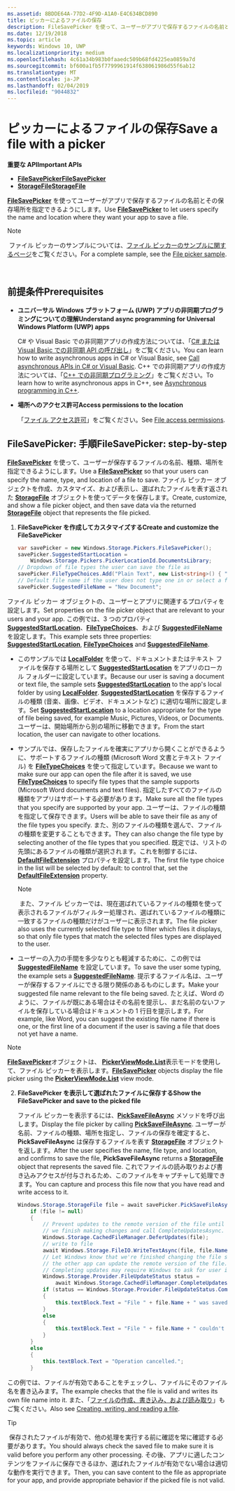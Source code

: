 ```yaml
---
ms.assetid: 8BDDE64A-77D2-4F9D-A1A0-E4C634BCD890
title: ピッカーによるファイルの保存
description: FileSavePicker を使って、ユーザーがアプリで保存するファイルの名前とその保存場所を指定できるようにします。
ms.date: 12/19/2018
ms.topic: article
keywords: Windows 10, UWP
ms.localizationpriority: medium
ms.openlocfilehash: 4c61a34b983b0faaedc509b68fd4225ea0859a7d
ms.sourcegitcommit: bf600a1fb5f7799961914f638061986d55f6ab12
ms.translationtype: MT
ms.contentlocale: ja-JP
ms.lasthandoff: 02/04/2019
ms.locfileid: "9044832"
---
```

# <a name="save-a-file-with-a-picker"></a><span data-ttu-id="8ce58-104">ピッカーによるファイルの保存</span><span class="sxs-lookup"><span data-stu-id="8ce58-104">Save a file with a picker</span></span>

**<span data-ttu-id="8ce58-105">重要な API</span><span class="sxs-lookup"><span data-stu-id="8ce58-105">Important APIs</span></span>**

-   [**<span data-ttu-id="8ce58-106">FileSavePicker</span><span class="sxs-lookup"><span data-stu-id="8ce58-106">FileSavePicker</span></span>**](https://msdn.microsoft.com/library/windows/apps/br207871)
-   [**<span data-ttu-id="8ce58-107">StorageFile</span><span class="sxs-lookup"><span data-stu-id="8ce58-107">StorageFile</span></span>**](https://msdn.microsoft.com/library/windows/apps/br227171)

<span data-ttu-id="8ce58-108">[**FileSavePicker**](https://msdn.microsoft.com/library/windows/apps/br207871) を使ってユーザーがアプリで保存するファイルの名前とその保存場所を指定できるようにします。</span><span class="sxs-lookup"><span data-stu-id="8ce58-108">Use [**FileSavePicker**](https://msdn.microsoft.com/library/windows/apps/br207871) to let users specify the name and location where they want your app to save a file.</span></span>

> [!NOTE]
> <span data-ttu-id="8ce58-109">ファイル ピッカーのサンプルについては、[ファイル ピッカーのサンプルに関するページ](https://go.microsoft.com/fwlink/p/?linkid=619994)をご覧ください。</span><span class="sxs-lookup"><span data-stu-id="8ce58-109">For a complete sample, see the [File picker sample](https://go.microsoft.com/fwlink/p/?linkid=619994).</span></span>

 

## <a name="prerequisites"></a><span data-ttu-id="8ce58-110">前提条件</span><span class="sxs-lookup"><span data-stu-id="8ce58-110">Prerequisites</span></span>


-   **<span data-ttu-id="8ce58-111">ユニバーサル Windows プラットフォーム (UWP) アプリの非同期プログラミングについての理解</span><span class="sxs-lookup"><span data-stu-id="8ce58-111">Understand async programming for Universal Windows Platform (UWP) apps</span></span>**

    <span data-ttu-id="8ce58-112">C# や Visual Basic での非同期アプリの作成方法については、「[C# または Visual Basic での非同期 API の呼び出し](https://msdn.microsoft.com/library/windows/apps/mt187337)」をご覧ください。</span><span class="sxs-lookup"><span data-stu-id="8ce58-112">You can learn how to write asynchronous apps in C# or Visual Basic, see [Call asynchronous APIs in C# or Visual Basic](https://msdn.microsoft.com/library/windows/apps/mt187337).</span></span> <span data-ttu-id="8ce58-113">C++ での非同期アプリの作成方法については、「[C++ での非同期プログラミング](https://msdn.microsoft.com/library/windows/apps/mt187334)」をご覧ください。</span><span class="sxs-lookup"><span data-stu-id="8ce58-113">To learn how to write asynchronous apps in C++, see [Asynchronous programming in C++](https://msdn.microsoft.com/library/windows/apps/mt187334).</span></span>

-   **<span data-ttu-id="8ce58-114">場所へのアクセス許可</span><span class="sxs-lookup"><span data-stu-id="8ce58-114">Access permissions to the location</span></span>**

    <span data-ttu-id="8ce58-115">「[ファイル アクセス許可](file-access-permissions.md)」をご覧ください。</span><span class="sxs-lookup"><span data-stu-id="8ce58-115">See [File access permissions](file-access-permissions.md).</span></span>

## <a name="filesavepicker-step-by-step"></a><span data-ttu-id="8ce58-116">FileSavePicker: 手順</span><span class="sxs-lookup"><span data-stu-id="8ce58-116">FileSavePicker: step-by-step</span></span>

<span data-ttu-id="8ce58-117">[**FileSavePicker**](https://msdn.microsoft.com/library/windows/apps/br207871) を使って、ユーザーが保存するファイルの名前、種類、場所を指定できるようにします。</span><span class="sxs-lookup"><span data-stu-id="8ce58-117">Use a [**FileSavePicker**](https://msdn.microsoft.com/library/windows/apps/br207871) so that your users can specify the name, type, and location of a file to save.</span></span> <span data-ttu-id="8ce58-118">ファイル ピッカー オブジェクトを作成、カスタマイズ、および表示し、選ばれたファイルを表す返された [**StorageFile**](https://msdn.microsoft.com/library/windows/apps/br227171) オブジェクトを使ってデータを保存します。</span><span class="sxs-lookup"><span data-stu-id="8ce58-118">Create, customize, and show a file picker object, and then save data via the returned [**StorageFile**](https://msdn.microsoft.com/library/windows/apps/br227171) object that represents the file picked.</span></span>

1.  **<span data-ttu-id="8ce58-119">FileSavePicker を作成してカスタマイズする</span><span class="sxs-lookup"><span data-stu-id="8ce58-119">Create and customize the FileSavePicker</span></span>**

    ```cs
    var savePicker = new Windows.Storage.Pickers.FileSavePicker();
    savePicker.SuggestedStartLocation =
        Windows.Storage.Pickers.PickerLocationId.DocumentsLibrary;
    // Dropdown of file types the user can save the file as
    savePicker.FileTypeChoices.Add("Plain Text", new List<string>() { ".txt" });
    // Default file name if the user does not type one in or select a file to replace
    savePicker.SuggestedFileName = "New Document";
    ```

<span data-ttu-id="8ce58-120">ファイル ピッカー オブジェクトの、ユーザーとアプリに関連するプロパティを設定します。</span><span class="sxs-lookup"><span data-stu-id="8ce58-120">Set properties on the file picker object that are relevant to your users and your app.</span></span> <span data-ttu-id="8ce58-121">この例では、3 つのプロパティ [**SuggestedStartLocation**](https://msdn.microsoft.com/library/windows/apps/br207880)、[**FileTypeChoices**](https://msdn.microsoft.com/library/windows/apps/br207875)、および [**SuggestedFileName**](https://msdn.microsoft.com/library/windows/apps/br207878) を設定します。</span><span class="sxs-lookup"><span data-stu-id="8ce58-121">This example sets three properties: [**SuggestedStartLocation**](https://msdn.microsoft.com/library/windows/apps/br207880), [**FileTypeChoices**](https://msdn.microsoft.com/library/windows/apps/br207875) and [**SuggestedFileName**](https://msdn.microsoft.com/library/windows/apps/br207878).</span></span>
     
- <span data-ttu-id="8ce58-122">このサンプルでは [**LocalFolder**](https://msdn.microsoft.com/library/windows/apps/br241621) を使って、ドキュメントまたはテキスト ファイルを保存する場所として [**SuggestedStartLocation**](https://msdn.microsoft.com/library/windows/apps/br207880) をアプリのローカル フォルダーに設定しています。</span><span class="sxs-lookup"><span data-stu-id="8ce58-122">Because our user is saving a document or text file, the sample sets [**SuggestedStartLocation**](https://msdn.microsoft.com/library/windows/apps/br207880) to the app's local folder by using [**LocalFolder**](https://msdn.microsoft.com/library/windows/apps/br241621).</span></span> <span data-ttu-id="8ce58-123">[**SuggestedStartLocation**](https://msdn.microsoft.com/library/windows/apps/br207854) を保存するファイルの種類 (音楽、画像、ビデオ、ドキュメントなど) に適切な場所に設定します。</span><span class="sxs-lookup"><span data-stu-id="8ce58-123">Set [**SuggestedStartLocation**](https://msdn.microsoft.com/library/windows/apps/br207854) to a location appropriate for the type of file being saved, for example Music, Pictures, Videos, or Documents.</span></span> <span data-ttu-id="8ce58-124">ユーザーは、開始場所から別の場所に移動できます。</span><span class="sxs-lookup"><span data-stu-id="8ce58-124">From the start location, the user can navigate to other locations.</span></span>

- <span data-ttu-id="8ce58-125">サンプルでは、保存したファイルを確実にアプリから開くことができるように、サポートするファイルの種類 (Microsoft Word 文書とテキスト ファイル) を [**FileTypeChoices**](https://msdn.microsoft.com/library/windows/apps/br207875) を使って指定しています。</span><span class="sxs-lookup"><span data-stu-id="8ce58-125">Because we want to make sure our app can open the file after it is saved, we use [**FileTypeChoices**](https://msdn.microsoft.com/library/windows/apps/br207875) to specify file types that the sample supports (Microsoft Word documents and text files).</span></span> <span data-ttu-id="8ce58-126">指定したすべてのファイルの種類をアプリはサポートする必要があります。</span><span class="sxs-lookup"><span data-stu-id="8ce58-126">Make sure all the file types that you specify are supported by your app.</span></span> <span data-ttu-id="8ce58-127">ユーザーは、ファイルの種類を指定して保存できます。</span><span class="sxs-lookup"><span data-stu-id="8ce58-127">Users will be able to save their file as any of the file types you specify.</span></span> <span data-ttu-id="8ce58-128">また、別のファイルの種類を選んで、ファイルの種類を変更することもできます。</span><span class="sxs-lookup"><span data-stu-id="8ce58-128">They can also change the file type by selecting another of the file types that you specified.</span></span> <span data-ttu-id="8ce58-129">既定では、リストの先頭にあるファイルの種類が選択されます。これを制御するには、[**DefaultFileExtension**](https://msdn.microsoft.com/library/windows/apps/br207873) プロパティを設定します。</span><span class="sxs-lookup"><span data-stu-id="8ce58-129">The first file type choice in the list will be selected by default: to control that, set the [**DefaultFileExtension**](https://msdn.microsoft.com/library/windows/apps/br207873) property.</span></span>

    > [!NOTE]
    > <span data-ttu-id="8ce58-130">また、ファイル ピッカーでは、現在選ばれているファイルの種類を使って表示されるファイルがフィルター処理され、選ばれているファイルの種類に一致するファイルの種類だけがユーザーに表示されます。</span><span class="sxs-lookup"><span data-stu-id="8ce58-130">The file picker also uses the currently selected file type to filter which files it displays, so that only file types that match the selected files types are displayed to the user.</span></span>

- <span data-ttu-id="8ce58-131">ユーザーの入力の手間を多少なりとも軽減するために、この例では [**SuggestedFileName**](https://msdn.microsoft.com/library/windows/apps/br207878) を設定しています。</span><span class="sxs-lookup"><span data-stu-id="8ce58-131">To save the user some typing, the example sets a [**SuggestedFileName**](https://msdn.microsoft.com/library/windows/apps/br207878).</span></span> <span data-ttu-id="8ce58-132">提示するファイル名は、ユーザーが保存するファイルにできる限り関係のあるものにします。</span><span class="sxs-lookup"><span data-stu-id="8ce58-132">Make your suggested file name relevant to the file being saved.</span></span> <span data-ttu-id="8ce58-133">たとえば、Word のように、ファイルが既にある場合はその名前を提示し、まだ名前のないファイルを保存している場合はドキュメントの 1 行目を提示します。</span><span class="sxs-lookup"><span data-stu-id="8ce58-133">For example, like Word, you can suggest the existing file name if there is one, or the first line of a document if the user is saving a file that does not yet have a name.</span></span>

> [!NOTE]
><span data-ttu-id="8ce58-134">[**FileSavePicker**](https://msdn.microsoft.com/library/windows/apps/br207871)オブジェクトは、 [**PickerViewMode.List**](https://msdn.microsoft.com/library/windows/apps/br207891)表示モードを使用して、ファイル ピッカーを表示します。</span><span class="sxs-lookup"><span data-stu-id="8ce58-134">[**FileSavePicker**](https://msdn.microsoft.com/library/windows/apps/br207871) objects display the file picker using the [**PickerViewMode.List**](https://msdn.microsoft.com/library/windows/apps/br207891) view mode.</span></span>

2.  **<span data-ttu-id="8ce58-135">FileSavePicker を表示して選ばれたファイルに保存する</span><span class="sxs-lookup"><span data-stu-id="8ce58-135">Show the FileSavePicker and save to the picked file</span></span>**

    <span data-ttu-id="8ce58-136">ファイル ピッカーを表示するには、[**PickSaveFileAsync**](https://msdn.microsoft.com/library/windows/apps/br207876) メソッドを呼び出します。</span><span class="sxs-lookup"><span data-stu-id="8ce58-136">Display the file picker by calling [**PickSaveFileAsync**](https://msdn.microsoft.com/library/windows/apps/br207876).</span></span> <span data-ttu-id="8ce58-137">ユーザーが名前、ファイルの種類、場所を指定し、ファイルの保存を確定すると、**PickSaveFileAsync** は保存するファイルを表す [**StorageFile**](https://msdn.microsoft.com/library/windows/apps/br227171) オブジェクトを返します。</span><span class="sxs-lookup"><span data-stu-id="8ce58-137">After the user specifies the name, file type, and location, and confirms to save the file, **PickSaveFileAsync** returns a [**StorageFile**](https://msdn.microsoft.com/library/windows/apps/br227171) object that represents the saved file.</span></span> <span data-ttu-id="8ce58-138">これでファイルの読み取りおよび書き込みアクセスが付与されるため、このファイルをキャプチャして処理できます。</span><span class="sxs-lookup"><span data-stu-id="8ce58-138">You can capture and process this file now that you have read and write access to it.</span></span>

    ```cs
    Windows.Storage.StorageFile file = await savePicker.PickSaveFileAsync();
        if (file != null)
        {
            // Prevent updates to the remote version of the file until
            // we finish making changes and call CompleteUpdatesAsync.
            Windows.Storage.CachedFileManager.DeferUpdates(file);
            // write to file
            await Windows.Storage.FileIO.WriteTextAsync(file, file.Name);
            // Let Windows know that we're finished changing the file so
            // the other app can update the remote version of the file.
            // Completing updates may require Windows to ask for user input.
            Windows.Storage.Provider.FileUpdateStatus status =
                await Windows.Storage.CachedFileManager.CompleteUpdatesAsync(file);
            if (status == Windows.Storage.Provider.FileUpdateStatus.Complete)
            {
                this.textBlock.Text = "File " + file.Name + " was saved.";
            }
            else
            {
                this.textBlock.Text = "File " + file.Name + " couldn't be saved.";
            }
        }
        else
        {
            this.textBlock.Text = "Operation cancelled.";
        }
    ```

<span data-ttu-id="8ce58-139">この例では、ファイルが有効であることをチェックし、ファイルにそのファイル名を書き込みます。</span><span class="sxs-lookup"><span data-stu-id="8ce58-139">The example checks that the file is valid and writes its own file name into it.</span></span> <span data-ttu-id="8ce58-140">また、「[ファイルの作成、書き込み、および読み取り](quickstart-reading-and-writing-files.md)」もご覧ください。</span><span class="sxs-lookup"><span data-stu-id="8ce58-140">Also see [Creating, writing, and reading a file](quickstart-reading-and-writing-files.md).</span></span>

> [!TIP]
> <span data-ttu-id="8ce58-141">保存されたファイルが有効で、他の処理を実行する前に確認を常に確認する必要があります。</span><span class="sxs-lookup"><span data-stu-id="8ce58-141">You should always check the saved file to make sure it is valid before you perform any other processing.</span></span> <span data-ttu-id="8ce58-142">その後、アプリに適したコンテンツをファイルに保存できるほか、選ばれたファイルが有効でない場合は適切な動作を実行できます。</span><span class="sxs-lookup"><span data-stu-id="8ce58-142">Then, you can save content to the file as appropriate for your app, and provide appropriate behavior if the picked file is not valid.</span></span>
